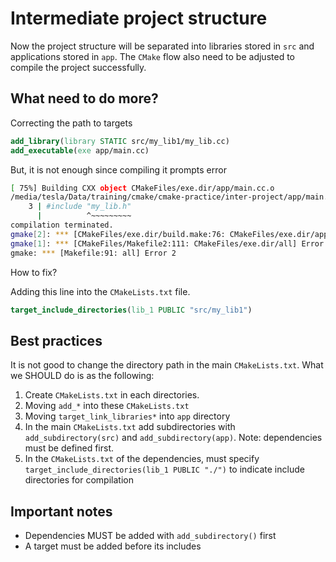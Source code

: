 # Intermediate project structure

Now the project structure will be separated into libraries stored in `src` and applications stored in `app`. The `CMake` flow also need to be adjusted to compile the project successfully.

## What need to do more?

Correcting the path to targets

```cmake
add_library(library STATIC src/my_lib1/my_lib.cc)
add_executable(exe app/main.cc)
```

But, it is not enough since compiling it prompts error

```bash
[ 75%] Building CXX object CMakeFiles/exe.dir/app/main.cc.o
/media/tesla/Data/training/cmake/cmake-practice/inter-project/app/main.cc:3:10: fatal error: my_lib.h: No such file or directory
    3 | #include "my_lib.h"
      |          ^~~~~~~~~~
compilation terminated.
gmake[2]: *** [CMakeFiles/exe.dir/build.make:76: CMakeFiles/exe.dir/app/main.cc.o] Error 1
gmake[1]: *** [CMakeFiles/Makefile2:111: CMakeFiles/exe.dir/all] Error 2
gmake: *** [Makefile:91: all] Error 2
```

How to fix?

Adding this line into the `CMakeLists.txt` file.

```cmake
target_include_directories(lib_1 PUBLIC "src/my_lib1")
```

## Best practices

It is not good to change the directory path in the main `CMakeLists.txt`. What we SHOULD do is as the following:

1. Create `CMakeLists.txt` in each directories.
2. Moving `add_*` into these `CMakeLists.txt`
3. Moving `target_link_libraries*` into `app` directory
4. In the main `CMakeLists.txt` add subdirectories with `add_subdirectory(src)` and `add_subdirectory(app)`. Note: dependencies must be defined first.
5. In the `CMakeLists.txt` of the dependencies, must specify `target_include_directories(lib_1 PUBLIC "./")` to indicate include directories for compilation

## Important notes

* Dependencies MUST be added with `add_subdirectory()` first
* A target must be added before its includes